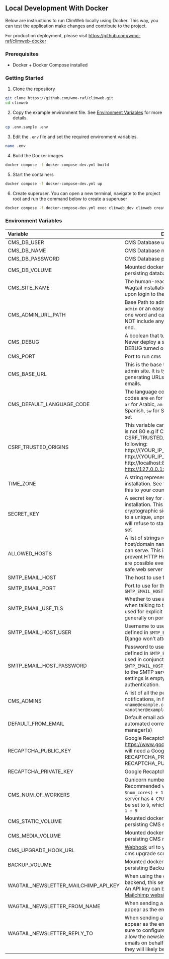 ## Local Development With Docker

Below are instructions to run ClimWeb locally using Docker. This way, you can test the application make changes and
contribute to the project.

For production deployment, please visit https://github.com/wmo-raf/climweb-docker

### Prerequisites

- Docker + Docker Compose installed

### Getting Started

1. Clone the repository

```bash
git clone https://github.com/wmo-raf/climweb.git
cd climweb
```

2. Copy the example environment file. See [Environment Variables](#environment-variables) for more details.

```bash
cp .env.sample .env
```

3. Edit the `.env` file and set the required environment variables.

```bash
nano .env
```

4. Build the Docker images

```bash
docker compose -f docker-compose-dev.yml build
```

5. Start the containers

```bash
docker compose -f docker-compose-dev.yml up
```

6. Create superuser. You can open a new terminal, navigate to the project root and run the command below to create a
   superuser

```bash
docker compose -f docker-compose-dev.yml exec climweb_dev climweb createsuperuser
```

### Environment Variables

| Variable                             | Description                                                                                                                                                                                                                                          | Required | Default         | More Details                                                                                           |
|:-------------------------------------|------------------------------------------------------------------------------------------------------------------------------------------------------------------------------------------------------------------------------------------------------|:---------|:----------------|:-------------------------------------------------------------------------------------------------------|
| CMS_DB_USER                          | CMS Database user                                                                                                                                                                                                                                    | YES      |                 |                                                                                                        |
| CMS_DB_NAME                          | CMS Database name                                                                                                                                                                                                                                    | YES      |                 |                                                                                                        |
| CMS_DB_PASSWORD                      | CMS Database password.                                                                                                                                                                                                                               | YES      |                 |                                                                                                        |
| CMS_DB_VOLUME                        | Mounted docker volume path for persisting database data                                                                                                                                                                                              | YES      |                 |                                                                                                        |
| CMS_SITE_NAME                        | The human-readable name of your Wagtail installation which welcomes users upon login to the Wagtail admin.                                                                                                                                           | YES      |                 |                                                                                                        |
| CMS_ADMIN_URL_PATH                   | Base Path to admin pages. Do not use `admin` or an easy to guess path. Should be one word and can include an hyphen. DO NOT include any slashes at the start or the end.                                                                             | YES      |                 |                                                                                                        |
| CMS_DEBUG                            | A boolean that turns on/off debug mode. Never deploy a site into production with DEBUG turned on                                                                                                                                                     | NO       | False           |                                                                                                        |
| CMS_PORT                             | Port to run cms                                                                                                                                                                                                                                      | YES      | 80              |                                                                                                        |
| CMS_BASE_URL                         | This is the base URL used by the Wagtail admin site. It is typically used for generating URLs to include in notification emails.                                                                                                                     | NO       |                 |                                                                                                        |
| CMS_DEFAULT_LANGUAGE_CODE            | The language code for the CMS. Availabe codes are `en` for English, `fr` from French, `ar` for Arabic, `am` for Amharic, `es` for Spanish, `sw` for Swahili. Default is `en` if not set                                                              | NO       | en              |                                                                                                        |
| CSRF_TRUSTED_ORIGINS                 | This variable can be set when CMS_PORT is not 80 e.g if CMS_PORT=8000, CSRF_TRUSTED_ORIGINS would be the following: http://{YOUR_IP_ADDRESS}:8000, http://{YOUR_IP_ADDRESS}, http://localhost:8000 and http://127.0.0.1:8000                         | NO       |                 |                                                                                                        |
| TIME_ZONE                            | A string representing the time zone for this installation. See the [list of time zones](https://en.wikipedia.org/wiki/List_of_tz_database_time_zones). Set this to your country timezone                                                             | NO       | UTC             | [List of tz database time zones](https://en.wikipedia.org/wiki/List_of_tz_database_time_zones)         |
| SECRET_KEY                           | A secret key for a particular Django installation. This is used to provide cryptographic signing, and should be set to a unique, unpredictable value. Django will refuse to start if SECRET_KEY is not set                                           | YES      |                 | You can use this online tool [https://djecrety.ir](https://djecrety.ir/) to generate the key and paste |
| ALLOWED_HOSTS                        | A list of strings representing the host/domain names that this Django site can serve. This is a security measure to prevent HTTP Host header attacks, which are possible even under many seemingly-safe web server configurations.                   | YES      |                 | [Django Allowed Hosts](https://docs.djangoproject.com/en/4.2/ref/settings/#std-setting-ALLOWED_HOSTS)  |                                                                                                                                                                                                                          |          |         |                                                                                                       |
| SMTP_EMAIL_HOST                      | The host to use for sending email                                                                                                                                                                                                                    | NO       |                 |                                                                                                        |
| SMTP_EMAIL_PORT                      | Port to use for the SMTP server defined in `SMTP_EMAIL_HOST`                                                                                                                                                                                         | NO       | 25              |                                                                                                        |
| SMTP_EMAIL_USE_TLS                   | Whether to use a TLS (secure) connection when talking to the SMTP server. This is used for explicit TLS connections, generally on port 587                                                                                                           | NO       | True            |                                                                                                        |
| SMTP_EMAIL_HOST_USER                 | Username to use for the SMTP server defined in `SMTP_EMAIL_HOST`. If empty, Django won’t attempt authentication.                                                                                                                                     | NO       |                 |                                                                                                        |
| SMTP_EMAIL_HOST_PASSWORD             | Password to use for the SMTP server defined in `SMTP_EMAIL_HOST`. This setting is used in conjunction with `SMTP_EMAIL_HOST_USER` when authenticating to the SMTP server. If either of these settings is empty, Django won’t attempt authentication. | NO       |                 |                                                                                                        |
| CMS_ADMINS                           | A list of all the people who get code error notifications, in format `"Name <name@example.com>, Another Name <another@example.com>"`                                                                                                                 | NO       |                 |                                                                                                        |
| DEFAULT_FROM_EMAIL                   | Default email address to use for various automated correspondence from the site manager(s)                                                                                                                                                           | NO       |                 |                                                                                                        |
| RECAPTCHA_PUBLIC_KEY                 | Google Recaptcha Public Key. https://www.google.com/recaptcha/about/ will need a Google account for RECAPTCHA_PRIVATE_KEY and RECAPTCHA_PUBLIC_KEY creation                                                                                          | NO       |                 |                                                                                                        |
| RECAPTCHA_PRIVATE_KEY                | Google Recaptcha Private Key                                                                                                                                                                                                                         | NO       |                 |                                                                                                        |
| CMS_NUM_OF_WORKERS                   | Gunicorn number of workers. Recommended value should be `(2 x $num_cores) + 1 `. For example, if your server has `4 CPU Cores`, this value should be set to `9`, which is the result of `(2 x 4) + 1 = 9`                                            | YES      |                 | [Gunicorn Workers details](https://docs.gunicorn.org/en/latest/design.html#how-many-workers)           |
| CMS_STATIC_VOLUME                    | Mounted docker volume path for persisting CMS static files                                                                                                                                                                                           | YES      | ./climeb/static |                                                                                                        |
| CMS_MEDIA_VOLUME                     | Mounted docker volume path for persisting CMS media files                                                                                                                                                                                            | YES      | ./climeb/media  |                                                                                                        |
| CMS_UPGRADE_HOOK_URL                 | [Webhook](https://github.com/adnanh/webhook) url to your server that triggers a cms upgrade script                                                                                                                                                   | NO       |                 |                                                                                                        |
| BACKUP_VOLUME                        | Mounted docker volume path for persisting Backup dp and media files                                                                                                                                                                                  | YES      | ./climeb/backup |                                                                                                        |
| WAGTAIL_NEWSLETTER_MAILCHIMP_API_KEY | When using the default Mailchimp backend, this setting specifies the API key. An API key can be obtained from the [Mailchimp website](https://us1.admin.mailchimp.com/account/api).                                                                  | NO       |                 |                                                                                                        |
| WAGTAIL_NEWSLETTER_FROM_NAME         | When sending a newsletter, this value will appear as the email sender’s name.                                                                                                                                                                        | NO       |                 |                                                                                                        |
| WAGTAIL_NEWSLETTER_REPLY_TO          | When sending a newsletter, this value will appear as the email sender’s address. Be sure to configure your email domain to allow the newsletter service to send emails on behalf of this address, otherwise they will likely be marked as spam.      | NO       |                 |    